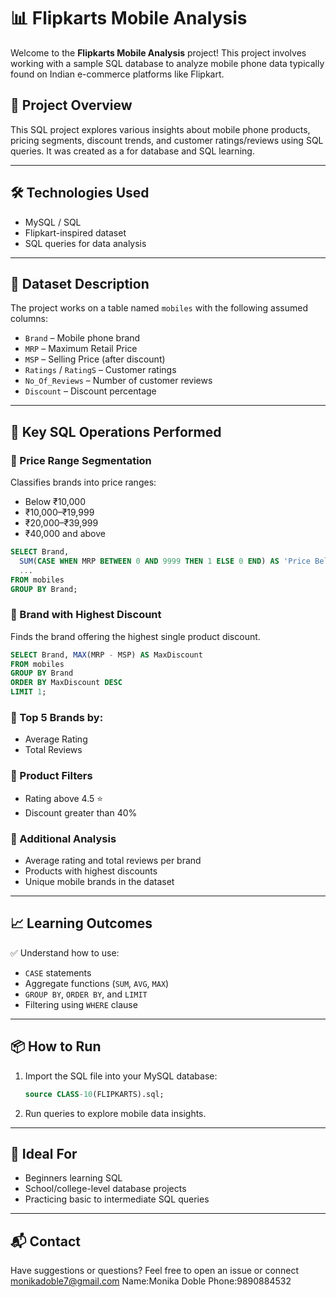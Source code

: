 # 📊 Flipkarts Mobile Analysis 

Welcome to the **Flipkarts Mobile Analysis** project! This project involves working with a sample SQL database to analyze mobile phone data typically found on Indian e-commerce platforms like Flipkart.

## 📁 Project Overview

This SQL project explores various insights about mobile phone products, pricing segments, discount trends, and customer ratings/reviews using SQL queries. It was created as a for database and SQL learning.

---

## 🛠️ Technologies Used

* MySQL / SQL
* Flipkart-inspired dataset
* SQL queries for data analysis

---

## 🧾 Dataset Description

The project works on a table named `mobiles` with the following assumed columns:

* `Brand` – Mobile phone brand
* `MRP` – Maximum Retail Price
* `MSP` – Selling Price (after discount)
* `Ratings` / `RatingS` – Customer ratings
* `No_Of_Reviews` – Number of customer reviews
* `Discount` – Discount percentage

---

## 📌 Key SQL Operations Performed

### 🔹 Price Range Segmentation

Classifies brands into price ranges:

* Below ₹10,000
* ₹10,000–₹19,999
* ₹20,000–₹39,999
* ₹40,000 and above

```sql
SELECT Brand,
  SUM(CASE WHEN MRP BETWEEN 0 AND 9999 THEN 1 ELSE 0 END) AS 'Price Below 10k',
  ...
FROM mobiles
GROUP BY Brand;
```

### 🔹 Brand with Highest Discount

Finds the brand offering the highest single product discount.

```sql
SELECT Brand, MAX(MRP - MSP) AS MaxDiscount
FROM mobiles
GROUP BY Brand
ORDER BY MaxDiscount DESC
LIMIT 1;
```

### 🔹 Top 5 Brands by:

* Average Rating
* Total Reviews

### 🔹 Product Filters

* Rating above 4.5 ⭐
* Discount greater than 40%

### 🔹 Additional Analysis

* Average rating and total reviews per brand
* Products with highest discounts
* Unique mobile brands in the dataset

---

## 📈 Learning Outcomes

✅ Understand how to use:

* `CASE` statements
* Aggregate functions (`SUM`, `AVG`, `MAX`)
* `GROUP BY`, `ORDER BY`, and `LIMIT`
* Filtering using `WHERE` clause

---

## 📦 How to Run

1. Import the SQL file into your MySQL database:

   ```sql
   source CLASS-10(FLIPKARTS).sql;
   ```

2. Run queries to explore mobile data insights.

---

## 🧠 Ideal For

* Beginners learning SQL
* School/college-level database projects
* Practicing basic to intermediate SQL queries

---

## 📬 Contact

Have suggestions or questions? Feel free to open an issue or connect monikadoble7@gmail.com 
Name:Monika Doble 
Phone:9890884532
